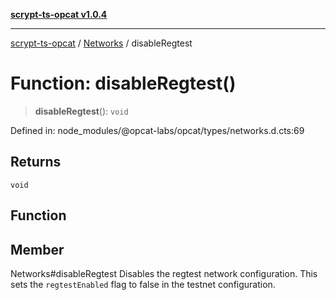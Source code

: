 [**scrypt-ts-opcat v1.0.4**](../../../README.md)

***

[scrypt-ts-opcat](../../../README.md) / [Networks](../README.md) / disableRegtest

# Function: disableRegtest()

> **disableRegtest**(): `void`

Defined in: node\_modules/@opcat-labs/opcat/types/networks.d.cts:69

## Returns

`void`

## Function

## Member

Networks#disableRegtest
Disables the regtest network configuration.
This sets the `regtestEnabled` flag to false in the testnet configuration.
